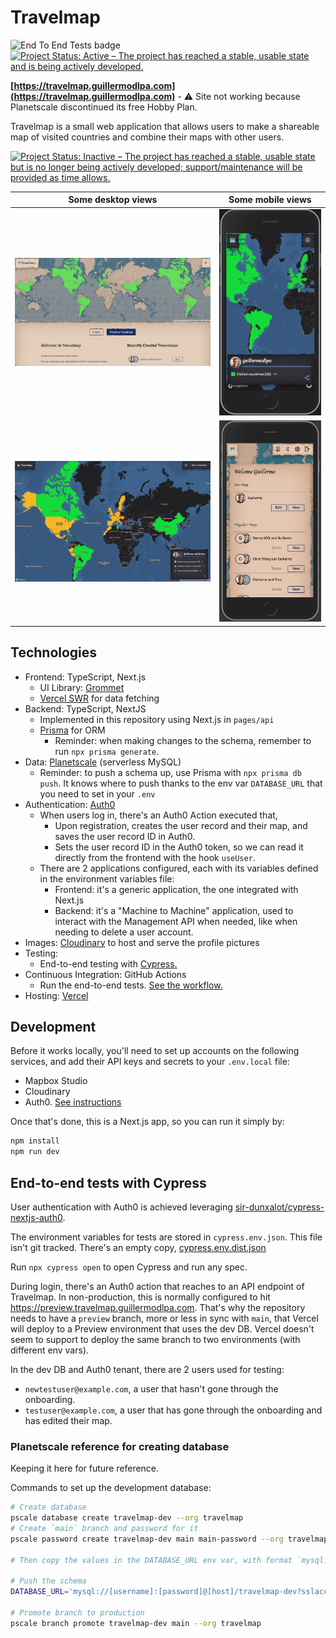 # Travelmap

![End To End Tests badge](https://github.com/guillermodlpa/travelmap/workflows/End%20To%20End%20Tests/badge.svg) [![Project Status: Active – The project has reached a stable, usable state and is being actively developed.](https://www.repostatus.org/badges/latest/active.svg)](https://www.repostatus.org/#active)

**[https://travelmap.guillermodlpa.com](https://travelmap.guillermodlpa.com)** - ⚠️ Site not working because Planetscale discontinued its free Hobby Plan.

Travelmap is a small web application that allows users to make a shareable map of visited countries and combine their maps with other users.

[![Project Status: Inactive – The project has reached a stable, usable state but is no longer being actively developed; support/maintenance will be provided as time allows.](https://www.repostatus.org/badges/latest/inactive.svg)](https://www.repostatus.org/#inactive)

| Some desktop views           | Some mobile views                    |
| -------------------------------------------------- | ------------------------------------------------ |
| ![Screenshot](./docs/screenshot-landing-light.jpg) | ![Screenshot](./docs/screenshot-view-m-dark.png) |
| ![Screenshot](./docs/screenshot-together-map.png) | ![Screenshot](./docs/screenshot-user-maps.png) |

## Technologies

- Frontend: TypeScript, Next.js
  - UI Library: [Grommet](https://github.com/grommet/grommet)
  - [Vercel SWR](https://swr.vercel.app/) for data fetching
- Backend: TypeScript, NextJS
  - Implemented in this repository using Next.js in `pages/api`
  - [Prisma](https://www.prisma.io/) for ORM
    - Reminder: when making changes to the schema, remember to run `npx prisma generate`.
- Data: [Planetscale](https://planetscale.com/) (serverless MySQL)
  - Reminder: to push a schema up, use Prisma with `npx prisma db push`. It knows where to push thanks to the env var `DATABASE_URL` that you need to set in your `.env`
- Authentication: [Auth0](https://auth0.com/)
  - When users log in, there's an Auth0 Action executed that,
    - Upon registration, creates the user record and their map, and saves the user record ID in Auth0.
    - Sets the user record ID in the Auth0 token, so we can read it directly from the frontend with the hook `useUser`.
  - There are 2 applications configured, each with its variables defined in the environment variables file:
    - Frontend: it's a generic application, the one integrated with Next.js
    - Backend: it's a "Machine to Machine" application, used to interact with the Management API when needed, like when needing to delete a user account.
- Images: [Cloudinary](https://cloudinary.com/) to host and serve the profile pictures
- Testing:
  - End-to-end testing with [Cypress.](https://www.cypress.io/)
- Continuous Integration: GitHub Actions
  - Run the end-to-end tests. [See the workflow.](./.github/workflows/end_to_end_tests.yml)
- Hosting: [Vercel](https://vercel.com/)

## Development

Before it works locally, you'll need to set up accounts on the following services, and add their API keys and secrets to your `.env.local` file:

- Mapbox Studio
- Cloudinary
- Auth0. [See instructions](https://github.com/auth0/nextjs-auth0#getting-started)

Once that's done, this is a Next.js app, so you can run it simply by:

```bash
npm install
npm run dev
```

## End-to-end tests with Cypress

User authentication with Auth0 is achieved leveraging [sir-dunxalot/cypress-nextjs-auth0](https://github.com/sir-dunxalot/cypress-nextjs-auth0).

The environment variables for tests are stored in `cypress.env.json`. This file isn't git tracked. There's an empty copy, [cypress.env.dist.json](./cypress.env.dist.json)

Run `npx cypress open` to open Cypress and run any spec.

During login, there's an Auth0 action that reaches to an API endpoint of Travelmap. In non-production, this is normally configured to hit https://preview.travelmap.guillermodlpa.com. That's why the repository needs to have a `preview` branch, more or less in sync with `main`, that Vercel will deploy to a Preview environment that uses the dev DB. Vercel doesn't seem to support to deploy the same branch to two environments (with different env vars).

In the dev DB and Auth0 tenant, there are 2 users used for testing:

* `newtestuser@example.com`, a user that hasn't gone through the onboarding.
* `testuser@example.com`, a user that has gone through the onboarding and has edited their map.


### Planetscale reference for creating database

Keeping it here for future reference.

Commands to set up the development database:

```sh
# Create database
pscale database create travelmap-dev --org travelmap
# Create `main` branch and password for it
pscale password create travelmap-dev main main-password --org travelmap

# Then copy the values in the DATABASE_URL env var, with format `mysql://[username]:[password]@[host]/travelmap-dev?sslaccept=strict`

# Push the schema
DATABASE_URL='mysql://[username]:[password]@[host]/travelmap-dev?sslaccept=strict' npx prisma db push

# Promote branch to production
pscale branch promote travelmap-dev main --org travelmap
```
